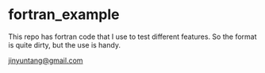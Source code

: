 # fortran_example

This repo has fortran code that I use to test different features.
So the format is quite dirty, but the use is handy.

jinyuntang@gmail.com

